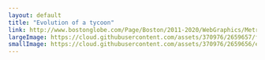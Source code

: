 ```yaml
---
layout: default
title: "Evolution of a tycoon"
link: http://www.bostonglobe.com/Page/Boston/2011-2020/WebGraphics/Metro/BostonGlobe.com/2013/02/spEvolution/main.xml
largeImage: https://cloud.githubusercontent.com/assets/370976/2659657/f2a34edc-c016-11e3-9011-7f18c44c740d.png
smallImage: https://cloud.githubusercontent.com/assets/370976/2659656/eee2ba76-c016-11e3-8ea9-3e55c5ad585b.png
---
```


